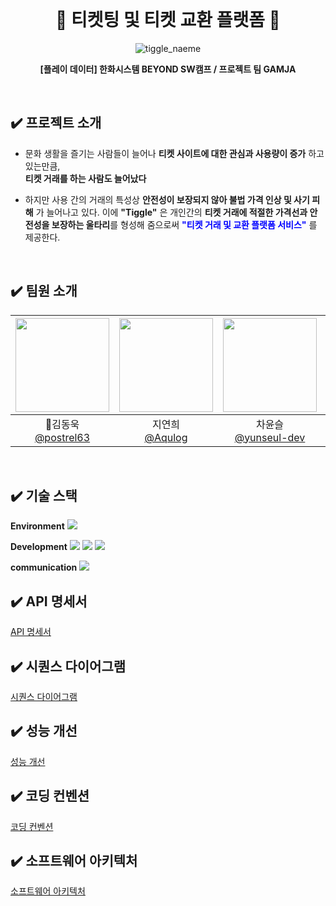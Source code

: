 <br>
<h1 align="center">🎫 티켓팅 및 티켓 교환 플랫폼 🎫</h1>

<div align="center">

![tiggle_naeme](https://github.com/beyond-sw-camp/be06-1st-GAMJA-TIGGLE/assets/121721219/e04decd7-350f-4d2a-8391-05fb40010de1)

**[플레이 데이터] 한화시스템 BEYOND SW캠프 / 프로젝트 팀 GAMJA**

</div>

<br>


## ✔️ 프로젝트 소개

- 문화 생활을 즐기는 사람들이 늘어나 **티켓 사이트에 대한 관심과 사용량이 증가** 하고 있는만큼,   
  **티켓 거래를 하는 사람도 늘어났다** 

- 하지만 사용 간의 거래의 특성상 **안전성이 보장되지 않아 불법 가격 인상 및 사기 피해** 가 늘어나고 있다. 
이에 **"Tiggle"** 은 개인간의 **티켓 거래에 적절한 가격선과 안전성을 보장하는 울타리**를 형성해 줌으로써 
 **<span style="color:blue">"티켓 거래 및 교환 플랫폼 서비스"</span>** 를 제공한다.
<br>



## ✔️ 팀원 소개
|<img src="https://avatars.githubusercontent.com/u/81555158?v=4" width="150" height="150"/>|<img src="https://avatars.githubusercontent.com/u/96894900?v=4" width="150" height="150"/>|<img src="https://avatars.githubusercontent.com/u/117149045?v=4" width="150" height="150"/>|<img src="https://avatars.githubusercontent.com/u/121721219?v=4" width="150" height="150"/>|<img src="https://avatars.githubusercontent.com/u/152248322?v=4" width="150" height="150"/>|
|:-:|:-:|:-:|:-:|:-:|
|👑김동욱<br/>[@postrel63](https://github.com/postrel63)|지연희<br/>[@Aqulog](https://github.com/Aqulog)|차윤슬<br/>[@yunseul-dev](https://github.com/yunseul-dev)|이재룡<br/>[@ashd89](https://github.com/ashd89)|김은선<br/>[@kkkeess](https://github.com/kkkeess)|
<br>



## ✔️ 기술 스택

**Environment**
<img src="https://img.shields.io/badge/Github-181717?style=flat-square&logo=Github&logoColor=white"/></a></a>

**Development**
<img src="https://img.shields.io/badge/SpringBoot-6DB33F?style=flat-square&logo=SpringBoot&logoColor=black"/></a></a>
<img src="https://img.shields.io/badge/MariaDB-003545?style=flat-square&logo=MariaDB&logoColor=white"/></a></a>
<img src="https://img.shields.io/badge/SpringSecurity-6DB33F?style=flat-square&logo=SpringSecurity&logoColor=white"/></a></a>

**communication** 
<img src="https://img.shields.io/badge/Notion-000000?style=flat-square&logo=Notion&logoColor=white"/>
<br>



## ✔️ API 명세서
[API 명세서](https://github.com/beyond-sw-camp/be06-2nd-GAMJA-TIGGLE/wiki/1.-API-%EB%AA%85%EC%84%B8%EC%84%9C-swagger%E2%80%90ui)


## ✔️ 시퀀스 다이어그램
[시퀀스 다이어그램](https://github.com/beyond-sw-camp/be06-2nd-GAMJA-TIGGLE/wiki/2.-%EC%8B%9C%ED%80%80%EC%8A%A4-%EB%8B%A4%EC%9D%B4%EC%96%B4%EA%B7%B8%EB%9E%A8)


## ✔️ 성능 개선 
[성능 개선](https://github.com/beyond-sw-camp/be06-2nd-GAMJA-TIGGLE/wiki/3.-%EC%84%B1%EB%8A%A5-%EA%B0%9C%EC%84%A0-%ED%85%8C%EC%8A%A4%ED%8A%B8) 


## ✔️ 코딩 컨벤션
[코딩 컨벤션](https://github.com/beyond-sw-camp/be06-2nd-GAMJA-TIGGLE/wiki/4.-%EC%BD%94%EB%94%A9-%EC%BB%A8%EB%B2%A4%EC%85%98)


## ✔️ 소프트웨어 아키텍처
[소프트웨어 아키텍처](https://github.com/beyond-sw-camp/be06-2nd-GAMJA-TIGGLE/wiki/6.-%EC%86%8C%ED%94%84%ED%8A%B8%EC%9B%A8%EC%96%B4-%EC%95%84%ED%82%A4%ED%85%8D%EC%B2%98) 



    





